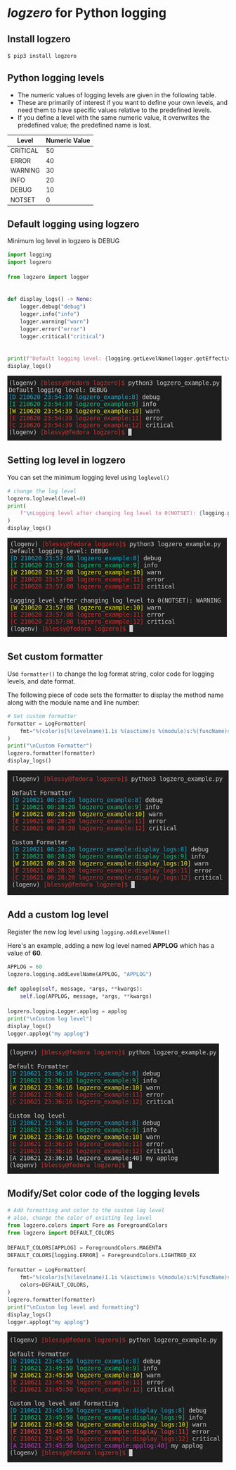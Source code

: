 # *logzero* for Python logging

## Install logzero
```sh
$ pip3 install logzero
```
## Python logging levels
- The numeric values of logging levels are given in the following table. 
- These are primarily of interest if you want to define your own levels, and need them to have specific values relative to the predefined levels. 
- If you define a level with the same numeric value, it overwrites the predefined value; the predefined name is lost.

| Level | Numeric Value |
| --- | --- |
| CRITICAL | 50 |
| ERROR | 40 |
| WARNING | 30 |
| INFO | 20 |
| DEBUG | 10 |
| NOTSET | 0 |
## Default logging using logzero
Minimum log level in logzero is DEBUG
```python
import logging
import logzero

from logzero import logger


def display_logs() -> None:
    logger.debug("debug")
    logger.info("info")
    logger.warning("warn")
    logger.error("error")
    logger.critical("critical")


print(f"Default logging level: {logging.getLevelName(logger.getEffectiveLevel())}")
display_logs()
```

![Alt text](ss/logzero1.png?raw=true "Default log level")
## Setting log level in logzero
You can set the minimum logging level using `loglevel()`
```python
# change the log level
logzero.loglevel(level=0)
print(
    f"\nLogging level after changing log level to 0(NOTSET): {logging.getLevelName(logger.getEffectiveLevel())}"
)
display_logs()
```
![Alt text](ss/logzero2.png?raw=true "Custom set log level")
## Set custom formatter
Use `formatter()` to change the log format string, color code for logging levels, and date format.
<p>The following piece of code sets the formatter to display the method name along with the module name and line number:</p>

```python
# Set custom formatter
formatter = LogFormatter(
    fmt="%(color)s[%(levelname)1.1s %(asctime)s %(module)s:%(funcName)s:%(lineno)d]%(end_color)s %(message)s",
)
print("\nCustom Formatter")
logzero.formatter(formatter)
display_logs()
```
![Alt text](ss/logzero3.png?raw=true "Custom formatter")
## Add a custom log level
Register the new log level using `logging.addLevelName()`
<p>Here's an example, adding a new log level named <b>APPLOG</b> which has a value of <b>60</b>.</p>

```python
APPLOG = 60
logzero.logging.addLevelName(APPLOG, "APPLOG")

def applog(self, message, *args, **kwargs):
    self.log(APPLOG, message, *args, **kwargs)

logzero.logging.Logger.applog = applog
print("\nCustom log level")
display_logs()
logger.applog("my applog")
```
![Alt text](ss/logzero4.png?raw=true "Custom log level")
## Modify/Set color code of the logging levels
```python
# Add formatting and color to the custom log level
# also, change the color of existing log level
from logzero.colors import Fore as ForegroundColors
from logzero import DEFAULT_COLORS

DEFAULT_COLORS[APPLOG] = ForegroundColors.MAGENTA
DEFAULT_COLORS[logging.ERROR] = ForegroundColors.LIGHTRED_EX

formatter = LogFormatter(
    fmt="%(color)s[%(levelname)1.1s %(asctime)s %(module)s:%(funcName)s:%(lineno)d]%(end_color)s %(message)s",
    colors=DEFAULT_COLORS,
)
logzero.formatter(formatter)
print("\nCustom log level and formatting")
display_logs()
logger.applog("my applog")
```
![Alt text](ss/logzero5.png?raw=true "Custom color formatting")
